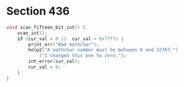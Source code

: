 # Section 436

```c << Declare procedures that scan restricted classes of integers >>+=
void scan_fifteen_bit_int() {
    scan_int();
    if (cur_val < 0 ||  cur_val > 0x7fff) {
        print_err("Bad mathchar");
        help2("A mathchar number must be between 0 and 32767.")
            ("I changed this one to zero.");
        int_error(cur_val);
        cur_val = 0;
    }
}
```
